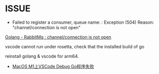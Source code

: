 # ISSUE



* Failed to register a consumer, queue name: : Exception (504) Reason: "channel/connection is not open"

[Golang - RabbitMq : channel/connection is not open](https://stackoverflow.com/questions/36579759/golang-rabbitmq-channel-connection-is-not-open)


vscode cannot run under rosetta, check that the installed build of go

reinstall golang & vscode for arm64.

* [MacOS M1上VSCode Debug Go程序失败](https://xcbeyond.cn/golang-handbook/faq/failed-to-debug-golang-code-with-vscode-on-mac-m1.html)













